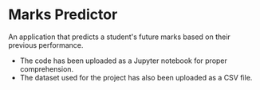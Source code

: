 # Marks Predictor
An application that predicts a student's future marks based on their previous performance.

<ul>
  <li>The code has been uploaded as a Jupyter notebook for proper comprehension.</li> 
  <li>The dataset used for the project has also been uploaded as a CSV file.</li>
</ul>
